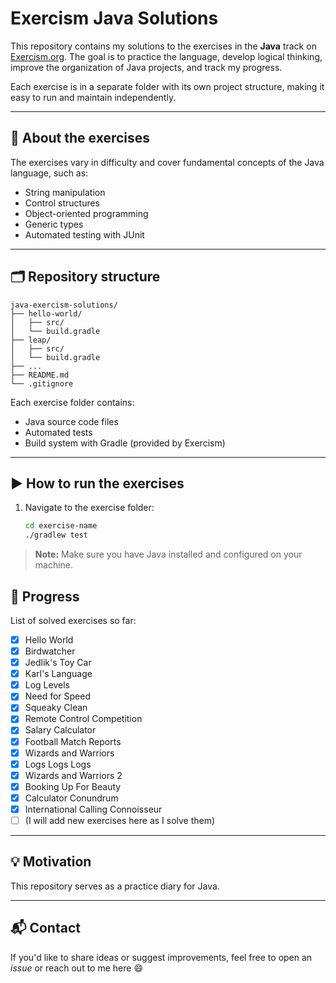 # Exercism Java Solutions

This repository contains my solutions to the exercises in the **Java** track on [Exercism.org](https://exercism.org/tracks/java). The goal is to practice the language, develop logical thinking, improve the organization of Java projects, and track my progress.

Each exercise is in a separate folder with its own project structure, making it easy to run and maintain independently.

---

## 🧠 About the exercises

The exercises vary in difficulty and cover fundamental concepts of the Java language, such as:

- String manipulation
- Control structures
- Object-oriented programming
- Generic types
- Automated testing with JUnit

---

## 🗂 Repository structure
```
java-exercism-solutions/
├── hello-world/
│   ├── src/
│   └── build.gradle
├── leap/
│   ├── src/
│   └── build.gradle
├── ...
├── README.md
└── .gitignore
```

Each exercise folder contains:
- Java source code files
- Automated tests
- Build system with Gradle (provided by Exercism)

---

## ▶️ How to run the exercises

1. Navigate to the exercise folder:
   ```bash
   cd exercise-name
   ./gradlew test

> **Note:** Make sure you have Java installed and configured on your machine.

## 📌 Progress

List of solved exercises so far:

- [x] Hello World
- [x] Birdwatcher
- [x] Jedlik's Toy Car
- [x] Karl's Language
- [x] Log Levels
- [x] Need for Speed
- [x] Squeaky Clean
- [x] Remote Control Competition
- [x] Salary Calculator
- [x] Football Match Reports
- [x] Wizards and Warriors
- [x] Logs Logs Logs
- [x] Wizards and Warriors 2
- [x] Booking Up For Beauty
- [x] Calculator Conundrum
- [x] International Calling Connoisseur
- [ ] (I will add new exercises here as I solve them)

---

## 💡 Motivation

This repository serves as a practice diary for Java.

---

## 📬 Contact

If you'd like to share ideas or suggest improvements, feel free to open an *issue* or reach out to me here 😄


